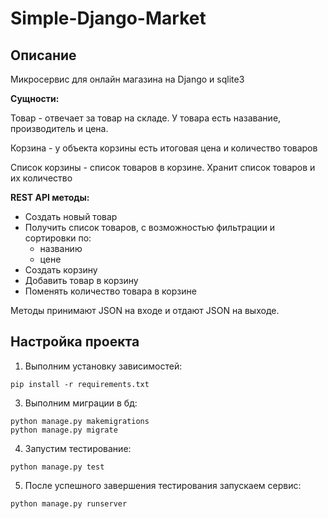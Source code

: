 # Simple-Django-Market
## Описание
Микросервис для онлайн магазина на Django и sqlite3

**Сущности:**

Товар - отвечает за товар на складе.  У товара есть назавание, производитель и цена.

Корзина -  у объекта корзины есть итоговая цена и количество товаров

Список корзины - список товаров в корзине. Хранит список товаров и их количество

**REST API методы:**

- Создать новый товар
- Получить список товаров, с возможностью фильтрации и сортировки по:
  - названию
  - цене
- Создать корзину
- Добавить товар в корзину
- Поменять количество товара в корзине
  
Методы принимают JSON на входе и отдают JSON на выходе.

## Настройка проекта
1. Выполним установку зависимостей:
```
pip install -r requirements.txt
```
3. Выполним миграции в бд:
```
python manage.py makemigrations
python manage.py migrate
```
4. Запустим тестирование:
```
python manage.py test
```
5. После успешного завершения тестирования запускаем сервис:
```
python manage.py runserver
```
